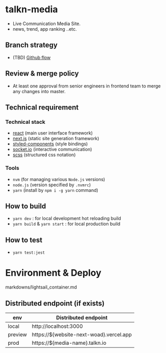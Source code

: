 # talkn-media

- Live Communication Media Site.
- news, trend, app ranking ..etc.

## Branch strategy

- (TBD) [Github flow](https://guides.github.com/introduction/flow/)

## Review & merge policy

- At least one approval from senior engineers in frontend team to merge any changes into master.

## Technical requirement

### Technical stack

- [react](https://reactjs.org/) (main user interface framework)
- [next.js](https://nextjs.org/) (static site generation framework)
- [styled-components](https://www.styled-components.com/) (style bindings)
- [socket.io](https://socket.io/) (interactive communication)
- [scss](https://sass-lang.com/) (structured css notation)

### Tools

- `nvm` (for managing various `Node.js` versions)
- `node.js` (version specified by `.nvmrc`)
- `yarn` (install by `npm i -g yarn` command)

## How to build

- `yarn dev` : for local development hot reloading build
- `yarn build` & `yarn start` : for local production build

## How to test

- `yarn test:jest`

# Environment & Deploy

markdowns/lightsail_container.md

## Distributed endpoint (if exists)

| env     | Distributed endpoint                    |
| ------- | --------------------------------------- |
| local   | http://localhost:3000                   |
| preview | https://${website-next-woad}.vercel.app |
| prod    | https://${media-name}.talkn.io          |
